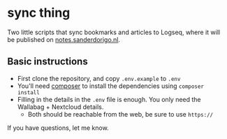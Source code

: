 # sync thing

Two little scripts that sync bookmarks and articles to Logseq, where it will be published on [notes.sanderdorigo.nl](https://notes.sanderdorigo.nl).

## Basic instructions

- First clone the repository, and copy `.env.example` to `.env`
- You'll need [composer](https://getcomposer.org/) to install the dependencies using `composer install`
- Filling in the details in the `.env` file is enough. You only need the Wallabag + Nextcloud details.
  - Both should be reachable from the web, be sure to use `https://`

If you have questions, let me know.
